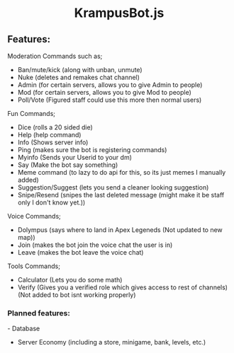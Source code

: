 <h1 align="center">KrampusBot.js</h1>

<h2>Features:</h2>

Moderation Commands such as;
- Ban/mute/kick (along with unban, unmute)
- Nuke (deletes and remakes chat channel)
- Admin (for certain servers, allows you to give Admin to people)
- Mod (for certain servers, allows you to give Mod to people)
- Poll/Vote (Figured staff could use this more then normal users)

Fun Commands;
- Dice (rolls a 20 sided die)
- Help (help command)
- Info (Shows server info)
- Ping (makes sure the bot is registering commands)
- Myinfo (Sends your Userid to your dm)
- Say (Make the bot say something)
- Meme command (to lazy to do api for this, so its just memes I manually added)
- Suggestion/Suggest (lets you send a cleaner looking suggestion)
- Snipe/Resend (snipes the last deleted message (might make it be staff only I don't know yet.))

Voice Commands;
- Dolympus (says where to land in Apex Legeneds (Not updated to new map))
- Join (makes the bot join the voice chat the user is in)
- Leave (makes the bot leave the voice chat)

Tools Commands;
- Calculator (Lets you do some math)
- Verify (Gives you a verified role which gives access to rest of channels) (Not added to bot isnt working properly)





<h3>Planned features:</h3>
- Database

- Server Economy (including a store, minigame, bank, levels, etc.)
